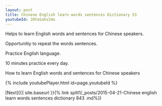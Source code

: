 ```yaml
---
layout: post
title: Chinese English learn words sentences Dictionary 53 
youtubeId: JOYaSahv24o
---
```

 
 
Helps to learn English words and sentences for Chinese speakers.

Opportunitiy to repeat the words sentences. 

Practice English language. 
 
10 minutes practice every day. 
 
How to learn English words and sentences for Chinese speakers 
 
{% include youtubePlayer.html id=page.youtubeId %}
 
 
[Next]({{ site.baseurl }}{% link  split1/_posts/2015-04-21-Chinese english learn words sentences dictionary 843 .md%})
 

